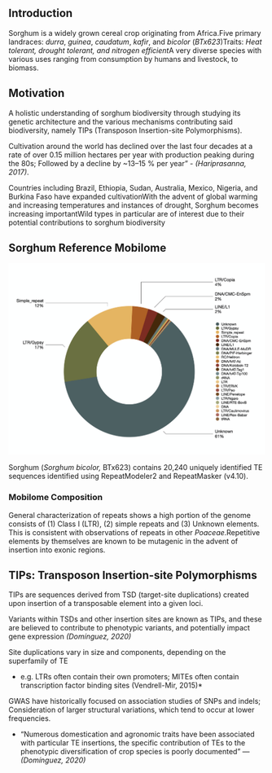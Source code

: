 ## Introduction

Sorghum is a widely grown cereal crop originating from Africa.Five primary landraces: *durra*, *guinea*, *caudatum*, *kafir*, and *bicolor* (*BTx623*)Traits: *Heat tolerant, drought tolerant, and nitrogen efficient*A very diverse species with various uses ranging from consumption by humans and livestock, to biomass.

## Motivation

A holistic understanding of sorghum biodiversity through studying its genetic architecture and the various mechanisms contributing said biodiversity, namely TIPs (Transposon Insertion-site Polymorphisms).

Cultivation around the world has declined over the last four decades at a rate of over 0.15 million hectares per year with production peaking during the 80s; Followed by a decline by ~13–15 % per year” - *(Hariprasanna, 2017)*.

Countries including Brazil, Ethiopia, Sudan, Australia, Mexico, Nigeria, and Burkina Faso have expanded cultivationWith the advent of global warming and increasing temperatures and instances of drought, Sorghum becomes increasing importantWild types in particular are of interest due to their potential contributions to sorghum biodiversity

## Sorghum Reference Mobilome

![img](/img/01.png)

Sorghum (*Sorghum bicolor,* BTx623) contains 20,240 uniquely identified TE sequences identified using RepeatModeler2 and RepeatMasker (v4.10).

### Mobilome Composition

General characterization of repeats shows a high portion of the genome consists of (1) Class I (LTR), (2) simple repeats and (3) Unknown elements. This is consistent with observations of repeats in other *Poaceae*.Repetitive elements by themselves are known to be mutagenic in the advent of insertion into exonic regions.

## TIPs: Transposon Insertion-site Polymorphisms

TIPs are sequences derived from TSD (target-site duplications) created upon insertion of a transposable element into a given loci.

Variants within TSDs and other insertion sites are known as TIPs, and these are believed to contribute to phenotypic variants, and potentially impact gene expression *(Domínguez, 2020)*

Site duplications vary in size and components, depending on the superfamily of TE 

- e.g. LTRs often contain their own promoters; MITEs often contain transcription factor binding sites (Vendrell-Mir, 2015)*

GWAS have historically focused on association studies of SNPs and indels; Consideration of larger structural variations, which tend to occur at lower frequencies.

- “Numerous domestication and agronomic traits have been associated with particular TE insertions, the specific contribution of TEs to the phenotypic diversification of crop species is poorly documented” — *(Domínguez, 2020)*